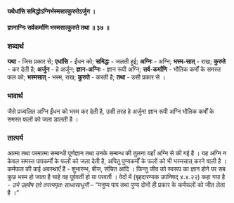 #### यथैधांसि समिद्धोऽग्निर्भस्मसात्कुरुतेऽर्जुन ।
#### ज्ञानाग्निः सर्वकर्माणि भस्मसात्कुरुते तथा ॥ ३७ ॥

### शब्दार्थ

**यथा** - जिस प्रकार से; **एधांसि** - ईंधन को; **समिद्धः**  - जलती हुई; **अग्निः** - अग्नि; **भस्म-सात्** - राख; **कुरुते** - कर देती है; **अर्जुन** - हे अर्जुन; **ज्ञान-अग्निः** - ज्ञान रूपी अग्नि; **सर्व-कर्माणि** -  भौतिक कर्मों के समस्त  फल को; **भस्मसात्** - भस्म, राख; **कुरुते** - करती है; **तथा** - उसी प्रकार से ।

### भावार्थ

जैसे प्रज्वलित अग्नि ईंधन को भस्म कर देती है, उसी तरह हे अर्जुन! ज्ञान रूपी अग्नि भौतिक कर्मों के समस्त फलों को जला डालती है ।

### तात्पर्य

आत्मा तथा परमात्मा सम्बन्धी पूर्णज्ञान तथा उनके सम्बन्ध की तुलना यहाँ अग्नि से की गई है । यह अग्नि न केवल समस्त पापकर्मों के फलों को जला देती है, अपितु पुण्यकर्मों के फलों को भी भस्मसात् करने वाली है । कर्मफल की कई अवस्थाएँ हैं - शुभारम्भ, बीज, संचित आदि । किन्तु जीव को स्वरूप का ज्ञान होने पर सब कुछ भस्म हो जाता है चाहे वह पूर्ववर्ती हो या परवर्ती । वेदों में (बृहदारण्यक उपनिषद् ४.४.२२) कहा गया है - *उभे उहवैष एते तरत्यमृतः साध्वसाधूनी* – “मनुष्य पाप तथा पुण्य दोनों ही प्रकार के कर्मफलों को जीत लेता है ।”